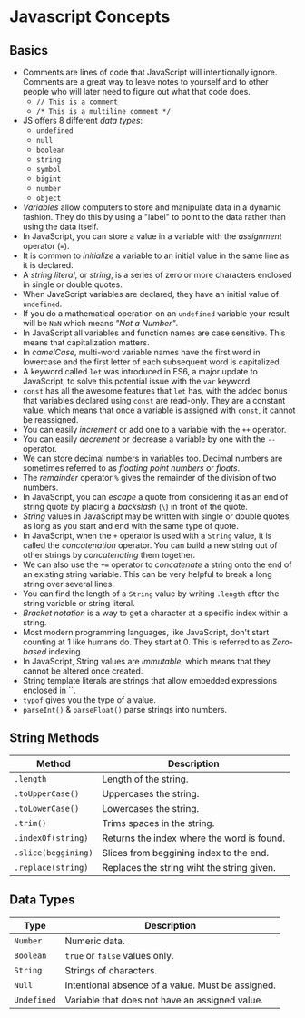 # Javascript Concepts

## Basics

- Comments are lines of code that JavaScript will intentionally ignore. Comments are a great way to leave notes to yourself and to other people who will later need to figure out what that code does.
  - `// This is a comment`
  - `/* This is a multiline comment */`
- JS offers 8 different _data types_:
  - `undefined`
  - `null`
  - `boolean`
  - `string`
  - `symbol`
  - `bigint`
  - `number`
  - `object`
- _Variables_ allow computers to store and manipulate data in a dynamic fashion. They do this by using a "label" to point to the data rather than using the data itself.
- In JavaScript, you can store a value in a variable with the _assignment_ operator (`=`).
- It is common to _initialize_ a variable to an initial value in the same line as it is declared.
- A _string literal_, or _string_, is a series of zero or more characters enclosed in single or double quotes.
- When JavaScript variables are declared, they have an initial value of `undefined`.
- If you do a mathematical operation on an `undefined` variable your result will be `NaN` which means _"Not a Number"_.
- In JavaScript all variables and function names are case sensitive. This means that capitalization matters.
- In _camelCase_, multi-word variable names have the first word in lowercase and the first letter of each subsequent word is capitalized.
- A keyword called `let` was introduced in ES6, a major update to JavaScript, to solve this potential issue with the `var` keyword.
- `const` has all the awesome features that `let` has, with the added bonus that variables declared using `const` are read-only. They are a constant value, which means that once a variable is assigned with `const`, it cannot be reassigned.
- You can easily _increment_ or add one to a variable with the `++` operator.
- You can easily _decrement_ or decrease a variable by one with the `--` operator.
- We can store decimal numbers in variables too. Decimal numbers are sometimes referred to as _floating point numbers_ or _floats_.
- The _remainder_ operator `%` gives the remainder of the division of two numbers.
- In JavaScript, you can _escape_ a quote from considering it as an end of string quote by placing a _backslash_ (`\`) in front of the quote.
- _String_ values in JavaScript may be written with single or double quotes, as long as you start and end with the same type of quote.
- In JavaScript, when the `+` operator is used with a `String` value, it is called the _concatenation_ operator. You can build a new string out of other strings by _concatenating_ them together.
- We can also use the `+=` operator to _concatenate_ a string onto the end of an existing string variable. This can be very helpful to break a long string over several lines.
- You can find the length of a `String` value by writing `.length` after the string variable or string literal.
- _Bracket notation_ is a way to get a character at a specific index within a string.
- Most modern programming languages, like JavaScript, don't start counting at 1 like humans do. They start at 0. This is referred to as _Zero-based_ indexing.
- In JavaScript, String values are _immutable_, which means that they cannot be altered once created.
- String template literals are strings that allow embedded expressions enclosed in ``.
- `typof` gives you the type of a value.
- `parseInt()` & `parseFloat()` parse strings into numbers.

## String Methods

| Method              | Description                                |
| ------------------- | ------------------------------------------ |
| `.length`           | Length of the string.                      |
| `.toUpperCase()`    | Uppercases the string.                     |
| `.toLowerCase()`    | Lowercases the string.                     |
| `.trim()`           | Trims spaces in the string.                |
| `.indexOf(string)`  | Returns the index where the word is found. |
| `.slice(beggining)` | Slices from beggining index to the end.    |
| `.replace(string)`  | Replaces the string wiht the string given. |

## Data Types

| Type        | Description                                       |
| ----------- | ------------------------------------------------- |
| `Number`    | Numeric data.                                     |
| `Boolean`   | `true` or `false` values only.                    |
| `String`    | Strings of characters.                            |
| `Null`      | Intentional absence of a value. Must be assigned. |
| `Undefined` | Variable that does not have an assigned value.    |
